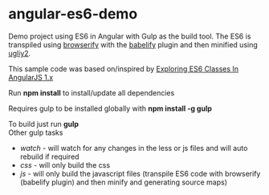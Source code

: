 # angular-es6-demo
Demo project using ES6 in Angular with Gulp as the build tool.
The ES6 is transpiled using [browserify](http://browserify.org/) with the [babelify](https://github.com/babel/babelify) plugin and then minified using [ugliy2](https://github.com/mishoo/UglifyJS2). 

This sample code was based on/inspired by [Exploring ES6 Classes In AngularJS 1.x](http://www.michaelbromley.co.uk/blog/350/exploring-es6-classes-in-angularjs-1-x?utm_content=buffer184f8&utm_medium=social&utm_source=plus.google.com&utm_campaign=buffer)

Run **npm install** to install/update all dependencies

Requires gulp to be installed globally with **npm install -g gulp**

To build just run **gulp**  
Other gulp tasks 
* *watch* - will watch for any changes in the less or js files and will auto rebuild if required
* *css*   - will only build the css
* *js*    - will only build the javascript files (transpile ES6 code with browserify (babelify plugin) and then minify and generating source maps)

